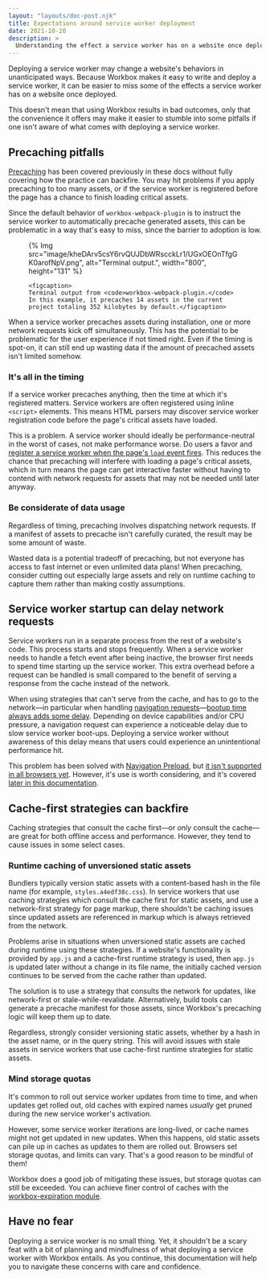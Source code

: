 ```yaml
---
layout: "layouts/doc-post.njk"
title: Expectations around service worker deployment
date: 2021-10-20
description: >
  Understanding the effect a service worker has on a website once deployed.
---
```


Deploying a service worker may change a website's behaviors in unanticipated ways.
Because Workbox makes it easy to write and deploy a service worker,
it can be easier to miss some of the effects a service worker has on a website once deployed.

This doesn't mean that using Workbox results in bad outcomes,
only that the convenience it offers may make it easier to stumble into some pitfalls if one isn't aware of what comes with deploying a service worker.

## Precaching pitfalls

[Precaching](/docs/workbox/caching-strategies-overview/#cache-only)
has been covered previously in these docs without fully covering how the practice can backfire.
You may hit problems if you apply precaching to too many assets,
or if the service worker is registered before the page has a chance to finish loading critical assets.

Since the default behavior of `workbox-webpack-plugin`
is to instruct the service worker to automatically precache generated assets,
this can be problematic in a way that's easy to miss, since the barrier to adoption is low.

<figure>
    {% Img src="image/kheDArv5csY6rvQUJDbWRscckLr1/UGxOEOnTfgGK0arofNpV.png", alt="Terminal output.", width="800", height="131" %}

    <figcaption>
    Terminal output from <code>workbox-webpack-plugin.</code>
    In this example, it precaches 14 assets in the current project totaling 352 kilobytes by default.</figcaption>
</figure>

When a service worker precaches assets during installation,
one or more network requests kick off simultaneously.
This has the potential to be problematic for the user experience if not timed right.
Even if the timing is spot-on, it can still end up wasting data if the amount of precached assets isn't limited somehow.

### It's all in the timing

If a service worker precaches anything, then the time at which it's registered matters.
Service workers are often registered using inline `<script>` elements.
This means HTML parsers may discover service worker registration code before the page's critical assets have loaded.

This is a problem. A service worker should ideally be performance-neutral in the worst of cases,
not make performance worse. Do users a favor and
[register a service worker when the page's `load` event fires](https://developers.google.com/web/fundamentals/primers/service-workers/registration).
This reduces the chance that precaching will interfere with loading a page's critical assets,
which in turn means the page can get interactive faster without having to contend with network requests for assets that may not be needed until later anyway.

### Be considerate of data usage

Regardless of timing, precaching involves dispatching network requests.
If a manifest of assets to precache isn't carefully curated, the result may be some amount of waste.

Wasted data is a potential tradeoff of precaching,
but not everyone has access to fast internet or even unlimited data plans!
When precaching, consider cutting out especially large assets and rely on runtime caching to capture them rather than making costly assumptions.

## Service worker startup can delay network requests

Service workers run in a separate process from the rest of a website's code.
This process starts and stops frequently.
When a service worker needs to handle a fetch event after being inactive,
the browser first needs to spend time starting up the service worker.
This extra overhead before a request can be handled is small compared to the benefit of serving a response from the cache instead of the network.

When using strategies that can't serve from the cache,
and has to go to the network&mdash;in particular when handling
[navigation requests](https://web.dev/handling-navigation-requests/)&mdash;[bootup time always adds some delay](https://developers.google.com/web/updates/2017/02/navigation-preload#the-problem).
Depending on device capabilities and/or CPU pressure,
a navigation request can experience a noticeable delay due to slow service worker boot-ups.
Deploying a service worker without awareness of this delay means that users could experience an unintentional performance hit.

This problem has been solved with [Navigation Preload](https://developers.google.com/web/updates/2017/02/navigation-preload#the-solution),
but [it isn't supported in all browsers yet](https://caniuse.com/mdn-api_navigationpreloadmanager_enable).
However, it's use is worth considering,
and it's covered [later in this documentation](/docs/workbox/navigation-preload).

## Cache-first strategies can backfire

Caching strategies that consult the cache first&mdash;or _only_ consult the cache&mdash;are great for both offline access and performance.
However, they tend to cause issues in some select cases.

### Runtime caching of unversioned static assets

Bundlers typically version static assets with a content-based hash in the file name (for example, `styles.a4edf38c.css`).
In service workers that use caching strategies which consult the cache first for static assets,
and use a network-first strategy for page markup,
there shouldn't be caching issues since updated assets are referenced in markup which is always retrieved from the network.

Problems arise in situations when unversioned static assets are cached during runtime using these strategies.
If a website's functionality is provided by `app.js` and a cache-first runtime strategy is used,
then `app.js` is updated later without a change in its file name,
the initially cached version continues to be served from the cache rather than updated.

The solution is to use a strategy that consults the network for updates,
like network-first or stale-while-revalidate.
Alternatively, build tools can generate a precache manifest for those assets,
since Workbox's precaching logic will keep them up to date.

Regardless, strongly consider versioning static assets, whether by a hash in the asset name, or in the query string.
This will avoid issues with stale assets in service workers that use cache-first runtime strategies for static assets.

### Mind storage quotas

It's common to roll out service worker updates from time to time,
and when updates get rolled out, old caches with expired names _usually_ get pruned during the new service worker's activation.

However, some service worker iterations are long-lived,
or cache names might not get updated in new updates.
When this happens, old static assets can pile up in caches as updates to them are rolled out.
Browsers set storage quotas, and limits can vary. That's a good reason to be mindful of them!

Workbox does a good job of mitigating these issues,
but storage quotas can still be exceeded.
You can achieve finer control of caches with the
[workbox-expiration module](​​/docs/workbox-modules/workbox-expiration).

## Have no fear

Deploying a service worker is no small thing.
Yet, it shouldn't be a scary feat with a bit of planning and mindfulness of what deploying a service worker with Workbox entails.
As you continue, this documentation will help you to navigate these concerns with care and confidence.
